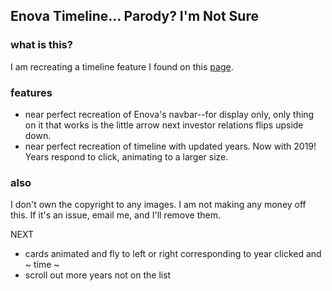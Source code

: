 ## Enova Timeline... Parody? I'm Not Sure

### what is this?
I am recreating a timeline feature I found on this <a href='https://www.enova.com/company/'>page</a>.

### features
- near perfect recreation of Enova's navbar--for display only, only thing on it that works is the little arrow next investor relations flips upside down.
- near perfect recreation of timeline with updated years. Now with 2019! Years respond to click, animating to a larger size.

### also
I don't own the copyright to any images. I am not making any money off this. If it's an issue, email me, and I'll remove them.


NEXT
- cards animated and fly to left or right corresponding to year clicked and ~ time ~
- scroll out more years not on the list